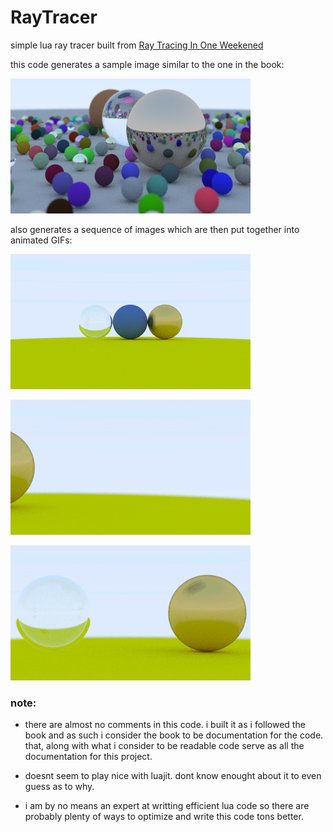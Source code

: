 # RayTracer
simple lua ray tracer built from [Ray Tracing In One Weekened](https://raytracing.github.io/)

this code generates a sample image similar to the one in the book:

  ![screenshot1](/pics/sample.png)
  
  
  
also generates a sequence of images which are then put together into animated GIFs:

![screenshot1](/pics/flyin.gif)

![screenshot1](/pics/pan.gif)

![screenshot1](/pics/drop.gif)
    
    
    
### note:
  * there are almost no comments in this code. i built it as i followed the book and as such i consider the book to be documentation for the code. that, along with what i consider to be readable code serve as all the documentation for this project. 
  
  * doesnt seem to play nice with luajit. dont know enought about it to even guess as to why. 
  
  * i am by no means an expert at writting efficient lua code so there are probably plenty of ways to optimize and write this code tons better. 




